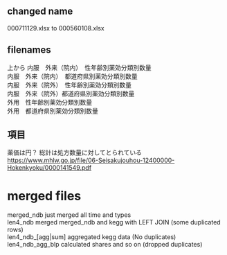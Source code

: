 ## changed name 
000711129.xlsx to 000560108.xlsx

## filenames
上から
内服　外来（院内）　性年齢別薬効分類別数量  
内服　外来（院内）　都道府県別薬効分類別数量  
内服　外来（院外）　性年齢別薬効分類別数量  
内服　外来（院外）都道府県別薬効分類別数量  
外用　性年齢別薬効分類別数量  
外用　都道府県別薬効分類別数量  

## 項目
薬価は円？
総計は処方数量に対してとられている  
https://www.mhlw.go.jp/file/06-Seisakujouhou-12400000-Hokenkyoku/0000141549.pdf

# merged files
merged_ndb just merged all time and types  
len4_ndb merged merged_ndb and kegg with LEFT JOIN (some duplicated rows)  
len4_ndb_[agg|sum] aggregated kegg data (No duplicates)  
len4_ndb_agg_blp calculated shares and so on (dropped duplicates)